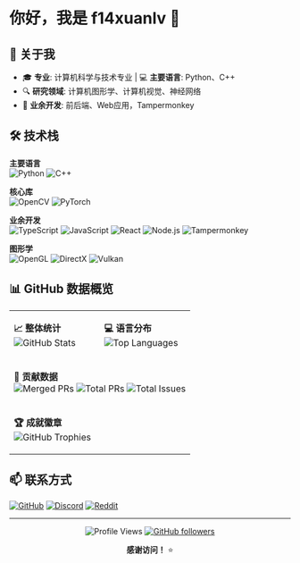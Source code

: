 # 你好，我是 f14xuanlv 👋

## 🚀 关于我
- 🎓 **专业**: 计算机科学与技术专业 | 💻 **主要语言**: Python、C++
- 🔍 **研究领域**: 计算机图形学、计算机视觉、神经网络
- 🎯 **业余开发**: 前后端、Web应用，Tampermonkey

## 🛠️ 技术栈

**主要语言**  
![Python](https://img.shields.io/badge/-Python-3776AB?style=flat-square&logo=python&logoColor=white) ![C++](https://img.shields.io/badge/-C++-00599C?style=flat-square&logo=c%2B%2B&logoColor=white)

**核心库**  
![OpenCV](https://img.shields.io/badge/-OpenCV-5C3EE8?style=flat-square&logo=opencv&logoColor=white) ![PyTorch](https://img.shields.io/badge/-PyTorch-EE4C2C?style=flat-square&logo=pytorch&logoColor=white)

**业余开发**  
![TypeScript](https://img.shields.io/badge/-TypeScript-3178C6?style=flat-square&logo=typescript&logoColor=white) ![JavaScript](https://img.shields.io/badge/-JavaScript-F7DF1E?style=flat-square&logo=javascript&logoColor=black) ![React](https://img.shields.io/badge/-React-61DAFB?style=flat-square&logo=react&logoColor=black) ![Node.js](https://img.shields.io/badge/-Node.js-339933?style=flat-square&logo=node.js&logoColor=white) ![Tampermonkey](https://img.shields.io/badge/-Tampermonkey-00485B?style=flat-square&logo=tampermonkey&logoColor=white)

**图形学**  
![OpenGL](https://img.shields.io/badge/-OpenGL-0094F6?style=flat-square&logo=opengl&logoColor=white) ![DirectX](https://img.shields.io/badge/-DirectX-0078D4?style=flat-square&logo=microsoft&logoColor=white) ![Vulkan](https://img.shields.io/badge/-Vulkan-AC162C?style=flat-square&logo=vulkan&logoColor=white)

## 📊 GitHub 数据概览

<table>
<tr>
<td width="50%">

**📈 整体统计**  
![GitHub Stats](https://github-readme-stats.vercel.app/api?username=f14xuanlv&show_icons=true&theme=tokyonight&include_all_commits=true&count_private=true&hide_border=true)

</td>
<td width="50%">

**💻 语言分布**  
![Top Languages](https://github-readme-stats.vercel.app/api/top-langs/?username=f14xuanlv&layout=compact&theme=tokyonight&hide_border=true&langs_count=6)

</td>
</tr>
<tr>
<td colspan="2">

**🎯 贡献数据**  
![Merged PRs](https://img.shields.io/badge/dynamic/json?color=green&label=Merged%20PRs&query=total_count&url=https%3A%2F%2Fapi.github.com%2Fsearch%2Fissues%3Fq%3Dauthor%3Af14xuanlv%2Btype%3Apr%2Bis%3Amerged&style=flat-square&logo=github) ![Total PRs](https://img.shields.io/badge/dynamic/json?color=blue&label=Total%20PRs&query=total_count&url=https%3A%2F%2Fapi.github.com%2Fsearch%2Fissues%3Fq%3Dauthor%3Af14xuanlv%2Btype%3Apr&style=flat-square&logo=github) ![Total Issues](https://img.shields.io/badge/dynamic/json?color=orange&label=Total%20Issues&query=total_count&url=https%3A%2F%2Fapi.github.com%2Fsearch%2Fissues%3Fq%3Dauthor%3Af14xuanlv%2Btype%3Aissue&style=flat-square&logo=github)

</td>
</tr>
<tr>
<td colspan="2">

**🏆 成就徽章**  
![GitHub Trophies](https://github-profile-trophy.vercel.app/?username=f14xuanlv&theme=tokyonight&no-frame=true&no-bg=true&margin-w=4&column=4)

</td>
</tr>
</table>

## 📫 联系方式
[![GitHub](https://img.shields.io/badge/-GitHub-181717?style=flat-square&logo=github&logoColor=white)](https://github.com/f14xuanlv) [![Discord](https://img.shields.io/badge/-Discord-5865F2?style=flat-square&logo=discord&logoColor=white)](https://discord.com/users/1132873678389006386) [![Reddit](https://img.shields.io/badge/-Reddit-FF4500?style=flat-square&logo=reddit&logoColor=white)](https://reddit.com/u/Thick-Current-1335)

---

<div align="center">

![Profile Views](https://komarev.com/ghpvc/?username=f14xuanlv&style=flat-square&color=blueviolet) [![GitHub followers](https://img.shields.io/github/followers/f14xuanlv?style=flat-square&logo=github&logoColor=white&color=blue)](https://github.com/f14xuanlv)

**感谢访问！** ⭐

</div>
